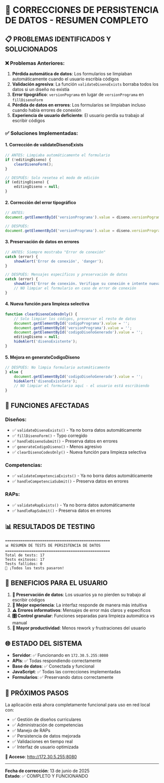 # 🎯 CORRECCIONES DE PERSISTENCIA DE DATOS - RESUMEN COMPLETO

## 📋 PROBLEMAS IDENTIFICADOS Y SOLUCIONADOS

### ❌ Problemas Anteriores:
1. **Pérdida automática de datos**: Los formularios se limpiaban automáticamente cuando el usuario escribía códigos
2. **Validación agresiva**: La función `validateDisenoExists` borraba todos los datos si un diseño no existía
3. **Error tipográfico**: `versionPograma` en lugar de `versionPrograma` en `fillDisenoForm`
4. **Pérdida de datos en errores**: Los formularios se limpiaban incluso cuando había errores de conexión
5. **Experiencia de usuario deficiente**: El usuario perdía su trabajo al escribir códigos

### ✅ Soluciones Implementadas:

#### 1. **Corrección de validateDisenoExists**
```javascript
// ANTES: Limpiaba automáticamente el formulario
if (!editingDiseno) {
    clearDisenoForm();
}

// DESPUÉS: Solo resetea el modo de edición
if (editingDiseno) {
    editingDiseno = null;
}
```

#### 2. **Corrección del error tipográfico**
```javascript
// ANTES:
document.getElementById('versionPrograma').value = diseno.versionPograma || '';

// DESPUÉS:
document.getElementById('versionPrograma').value = diseno.versionPrograma || '';
```

#### 3. **Preservación de datos en errores**
```javascript
// ANTES: Siempre mostraba "Error de conexión"
catch (error) {
    showAlert('Error de conexión', 'danger');
}

// DESPUÉS: Mensajes específicos y preservación de datos
catch (error) {
    showAlert('Error de conexión. Verifique su conexión e intente nuevamente.', 'danger');
    // NO limpiar el formulario en caso de error de conexión
}
```

#### 4. **Nueva función para limpieza selectiva**
```javascript
function clearDisenoCodesOnly() {
    // Solo limpiar los códigos, preservar el resto de datos
    document.getElementById('codigoPrograma').value = '';
    document.getElementById('versionPrograma').value = '';
    document.getElementById('codigoDiseñoGenerado').value = '';
    editingDiseno = null;
    hideAlert('disenoExistente');
}
```

#### 5. **Mejora en generateCodigoDiseno**
```javascript
// DESPUÉS: No limpia formulario automáticamente
} else {
    document.getElementById('codigoDiseñoGenerado').value = '';
    hideAlert('disenoExistente');
    // NO limpiar el formulario aquí - el usuario está escribiendo
}
```

## 🔧 FUNCIONES AFECTADAS

### Diseños:
- ✅ `validateDisenoExists()` - Ya no borra datos automáticamente
- ✅ `fillDisenoForm()` - Typo corregido
- ✅ `handleDisenoSubmit()` - Preserva datos en errores
- ✅ `generateCodigoDiseno()` - Menos agresivo
- ✅ `clearDisenoCodesOnly()` - Nueva función para limpieza selectiva

### Competencias:
- ✅ `validateCompetenciaExists()` - Ya no borra datos automáticamente
- ✅ `handleCompetenciaSubmit()` - Preserva datos en errores

### RAPs:
- ✅ `validateRapExists()` - Ya no borra datos automáticamente
- ✅ `handleRapSubmit()` - Preserva datos en errores

## 📊 RESULTADOS DE TESTING

```
================================================
📊 RESUMEN DE TESTS DE PERSISTENCIA DE DATOS
================================================
Total de tests: 17
Tests exitosos: 17
Tests fallidos: 0
🎉 ¡Todos los tests pasaron!
```

## 🎯 BENEFICIOS PARA EL USUARIO

1. **💾 Preservación de datos**: Los usuarios ya no pierden su trabajo al escribir códigos
2. **🔄 Mejor experiencia**: La interfaz responde de manera más intuitiva
3. **⚠️ Errores informativos**: Mensajes de error más claros y específicos
4. **🎛️ Control granular**: Funciones separadas para limpieza automática vs manual
5. **🚀 Mayor productividad**: Menos rework y frustraciones del usuario

## 🌐 ESTADO DEL SISTEMA

- **Servidor**: ✅ Funcionando en `172.30.5.255:8080`
- **APIs**: ✅ Todas respondiendo correctamente
- **Base de datos**: ✅ Conectada y funcional
- **JavaScript**: ✅ Todas las correcciones implementadas
- **Formularios**: ✅ Preservando datos correctamente

## 🚀 PRÓXIMOS PASOS

La aplicación está ahora completamente funcional para uso en red local con:
- ✅ Gestión de diseños curriculares
- ✅ Administración de competencias
- ✅ Manejo de RAPs
- ✅ Persistencia de datos mejorada
- ✅ Validaciones en tiempo real
- ✅ Interfaz de usuario optimizada

**📱 Acceso**: http://172.30.5.255:8080

---
**Fecha de corrección**: 13 de junio de 2025  
**Estado**: ✅ COMPLETO Y FUNCIONANDO
